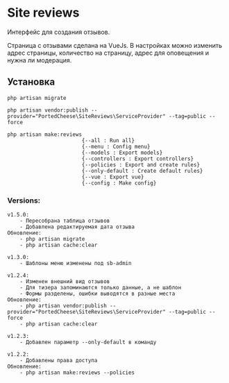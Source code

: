 # Site reviews

Интерфейс для создания отзывов.

Страница с отзывами сделана на VueJs. В настройках можно изменить адрес страницы, количество на страницу, адрес для оповещения и нужна ли модерация.

## Установка

    php artisan migrate
    
    php artisan vendor:publish --provider="PortedCheese\SiteReviews\ServiceProvider" --tag=public --force
    
    php artisan make:reviews
                            {--all : Run all}
                            {--menu : Config menu}
                            {--models : Export models}
                            {--controllers : Export controllers}
                            {--policies : Export and create rules}
                            {--only-default : Create default rules}
                            {--vue : Export vue}
                            {--config : Make config}

### Versions:
    
    v1.5.0:
        - Пересобрана таблица отзывов
        - Добавлена редактируемая дата отзыва
    Обновление:
        - php artisan migrate
        - php artisan cache:clear
    
    v1.3.0:
        - Шаблоны меню изменены под sb-admin
        
    v1.2.4:
        - Изменен внешний вид отзывов
        - Для тизера запоминаются только данные, а не шаблон
        - Формы разделены, ошибки выводятся в разные места
    Обновление:
        - php artisan vendor:publish --provider="PortedCheese\SiteReviews\ServiceProvider" --tag=public --force
        - php artisan cache:clear

    v1.2.3:
        - Добавлен параметр --only-default в команду
        
    v1.2.2:
        - Добавлены права доступа
    Обновление:
        - php artisan make:reviews --policies